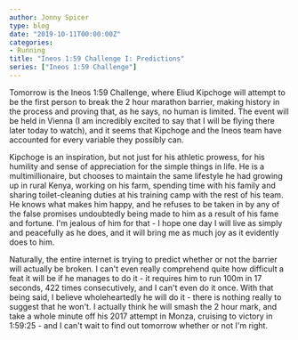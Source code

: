 ```yaml
---
author: Jonny Spicer
type: blog
date: "2019-10-11T00:00:00Z"
categories:
- Running
title: "Ineos 1:59 Challenge I: Predictions"
series: ["Ineos 1:59 Challenge"]
---
```

Tomorrow is the Ineos 1:59 Challenge, where Eliud Kipchoge will attempt to be the first person to break the 2 hour marathon barrier,
making history in the process and proving that, as he says, no human is limited. The event will be held in Vienna (I am
incredibly excited to say that I will be flying there later today to watch), and it seems that Kipchoge and the Ineos team have
accounted for every variable they possibly can.

Kipchoge is an inspiration, but not just for his athletic prowess, for his humility and sense of appreciation for the simple things
in life. He is a multimillionaire, but chooses to maintain the same lifestyle he had growing up in rural Kenya, working on his farm,
spending time with his family and sharing toilet-cleaning duties at his training camp with the rest of his team. He knows what makes
him happy, and he refuses to be taken in by any of the false promises undoubtedly being made to him as a result of his fame and
fortune. I'm jealous of him for that - I hope one day I will live as simply and peacefully as he does, and it will bring me as much
joy as it evidently does to him.

Naturally, the entire internet is trying to predict whether or not the barrier will actually be broken. I can't even really
comprehend quite how difficult a feat it will be if he manages to do it - it requires him to run 100m in 17 seconds, 422 times
consecutively, and I can't even do it once. With that being said, I believe wholeheartedly he will do it - there is nothing really
to suggest that he won't. I actually think he will smash the 2 hour mark, and take a whole minute off his 2017 attempt in Monza,
cruising to victory in 1:59:25 - and I can't wait to find out tomorrow whether or not I'm right.
